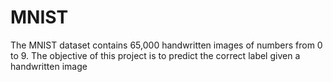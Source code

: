 # MNIST
The MNIST dataset contains 65,000 handwritten images of numbers from 0 to 9.
The objective of this project is to predict the correct label given a handwritten image
